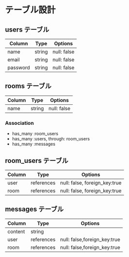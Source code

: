 # テーブル設計

## users テーブル

| Column   | Type   | Options     |
| -------- | ------ | ----------- |
| name     | string | null: false |
| email    | string | null: false |
| password | string | null: false |

## rooms テーブル

| Column | Type   | Options     |
| ------ | ------ | ----------- |
| name   | string | null: false |

### Association

- has_many :room_users
- has_many :users, through: room_users
- has_many :messages


## room_users テーブル

| Column | Type       |Options                       |
| ------ | ---------- |------------------------------|
| user   | references | null: false, foreign_key:true|
| room   | references | null: false, foreign_key:true|

## messages テーブル

| Column  | Type       |Options                      |
| ------- | ---------- |-----------------------------|
| content | string     |                             |
| user    | references | null: false,foreign_key:true|
| room    | references | null: false,foreign_key:true|


